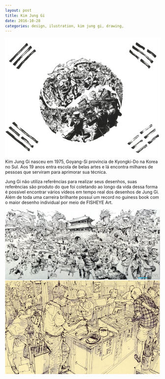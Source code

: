 ```yaml
---
layout: post
title: Kim Jung Gi
date: 2016-10-28
categories: design, ilustration, kim jung gi, drawing,
---
```


<img src="/images/fulls/07.jpg" class="fit image"> Kim Jung Gi nasceu em 1975,  Goyang-Si província de  Kyongki-Do na Korea no Sul. Aos 19 anos entra escola de belas artes e lá encontra milhares de pessoas que serviram para aprimorar sua técnica.

Jung Gi não utiliza referências para realizar seus desenhos, suas referências são produto do que foi coletando ao longo da vida dessa forma é possível encontrar vários vídeos em tempo real dos desenhos de Jung Gi. Além de toda uma carreira brilhante possuí um record no guiness book com o maior desenho individual por meio de FISHEYE Art.



<img src="/images/fulls/07-1.jpg" class="fit image">
<img src="/images/fulls/07-2.jpg" class="fit image">
